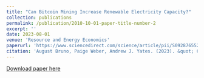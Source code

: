 ```yaml
---
title: "Can Bitcoin Mining Increase Renewable Electricity Capacity?"
collection: publications
permalink: /publication/2010-10-01-paper-title-number-2
excerpt: ''
date: 2023-08-01
venue: 'Resource and Energy Economics'
paperurl: 'https://www.sciencedirect.com/science/article/pii/S0928765523000313?via%3Dihub'
citation: 'August Bruno, Paige Weber, Andrew J. Yates. (2023). &quot; Can Bitcoin Mining Increase Renewable Electricity Capacity?&quot;. <i>Resource and Energy Economics</i>.'
---
```



[Download paper here](https://www.sciencedirect.com/science/article/pii/S0928765523000313?via%3Dihub)

